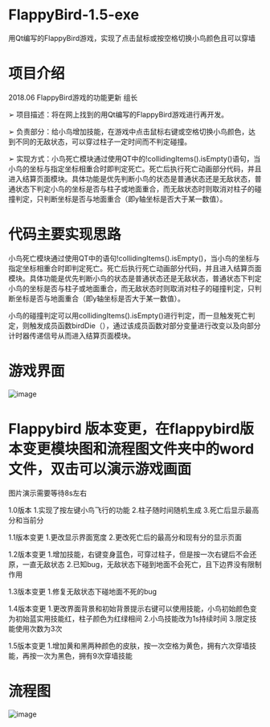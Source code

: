 # FlappyBird-1.5-exe
用Qt编写的FlappyBird游戏，实现了点击鼠标或按空格切换小鸟颜色且可以穿墙

# 项目介绍
2018.06            FlappyBird游戏的功能更新                                组长

➢ 项目描述：将在网上找到的用Qt编写的FlappyBird游戏进行再开发。

➢ 负责部分：给小鸟增加技能，在游戏中点击鼠标右键或空格切换小鸟颜色，达到不同的无敌状态，可以穿过柱子一定时间而不判定碰撞。

➢ 实现方式：小鸟死亡模块通过使用QT中的!collidingItems().isEmpty()语句，当小鸟的坐标与指定坐标相重合时即判定死亡。死亡后执行死亡动画部分代码，并且进入结算页面模块。具体功能是优先判断小鸟的状态是普通状态还是无敌状态，普通状态下判定小鸟的坐标是否与柱子或地面重合，而无敌状态时则取消对柱子的碰撞判定，只判断坐标是否与地面重合（即y轴坐标是否大于某一数值）。

# 代码主要实现思路

小鸟死亡模块通过使用QT中的语句!collidingItems().isEmpty()，当小鸟的坐标与指定坐标相重合时即判定死亡。死亡后执行死亡动画部分代码，并且进入结算页面模块。具体功能是优先判断小鸟的状态是普通状态还是无敌状态，普通状态下判定小鸟的坐标是否与柱子或地面重合，而无敌状态时则取消对柱子的碰撞判定，只判断坐标是否与地面重合（即y轴坐标是否大于某一数值）。

小鸟的碰撞判定可以用collidingItems().isEmpty()进行判定，而一旦触发死亡判定，则触发成员函数birdDie（），通过该成员函数对部分变量进行改变以及向部分计时器传递信号从而进入结算页面模块。

# 游戏界面
![image](https://github.com/yuanhang110/FlappyBird-1.5-exe/blob/master/ImagesForReadme/游戏界面.PNG)

# Flappybird 版本变更，在flappybird版本变更模块图和流程图文件夹中的word文件，双击可以演示游戏画面
图片演示需要等待8s左右

1.0版本
1.实现了按左键小鸟飞行的功能
2.柱子随时间随机生成
3.死亡后显示最高分和当前分

1.1版本变更
1.更改显示界面宽度
2.更改死亡后的最高分和现有分的显示页面

1.2版本变更
1.增加技能，右键变身蓝色，可穿过柱子，但是按一次右键后不会还原，一直无敌状态
2.已知bug，无敌状态下碰到地面不会死亡，且下边界没有限制作用

1.3版本变更
1.修复无敌状态下碰地面不死的bug

1.4版本变更
1.更改界面背景和初始背景提示右键可以使用技能，小鸟初始颜色变为初始蓝实用技能红，柱子颜色为红绿相间
2.小鸟技能改为1s持续时间
3.限定技能使用次数为3次

1.5版本变更
1.增加黄和黑两种颜色的皮肤，按一次空格为黄色，拥有六次穿墙技能，再按一次为黑色，拥有9次穿墙技能

# 流程图
![image](https://github.com/yuanhang110/FlappyBird-1.5-exe/blob/master/ImagesForReadme/flappybird模块流程图5.png)
